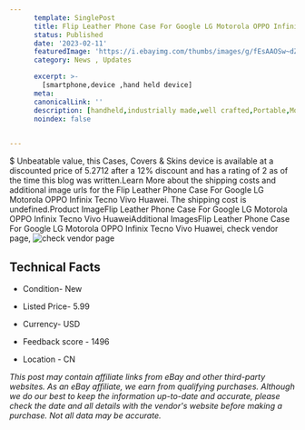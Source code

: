 ```yaml
---
      template: SinglePost
      title: Flip Leather Phone Case For Google LG Motorola OPPO Infinix Tecno Vivo Huawei
      status: Published
      date: '2023-02-11'
      featuredImage: 'https://i.ebayimg.com/thumbs/images/g/fEsAAOSw~dZhnFls/s-l225.jpg'
      category: News , Updates

      excerpt: >-
        [smartphone,device ,hand held device]
      meta:
      canonicalLink: ''
      description: [handheld,industrially made,well crafted,Portable,Mobile,Compact,Convenient,Lightweight,Maneuverable,Man-portable,Miniature,Carriable,Hand-held,Light,Holdable,Transportable,Mobile device,Pocket-sized,On-the-go,Wireless,Cordless,Compact size,Convenient size, smartphone,device ,hand held device]
      noindex: false

        
---
```

$
    Unbeatable value, this Cases, Covers & Skins device is available at a discounted price of 5.2712 after a 12% discount and has a rating of 2 as of the time this blog was written.Learn More about the shipping costs and additional image urls for the Flip Leather Phone Case For Google LG Motorola OPPO Infinix Tecno Vivo Huawei. The shipping cost is undefined.Product ImageFlip Leather Phone Case For Google LG Motorola OPPO Infinix Tecno Vivo HuaweiAdditional ImagesFlip Leather Phone Case For Google LG Motorola OPPO Infinix Tecno Vivo Huawei, check vendor page, ![check vendor page](https://origin-galleryplus.ebayimg.com/ws/web/325523861688_2_0_1/225x225.jpg,https://origin-galleryplus.ebayimg.com/ws/web/325523861688_3_0_1/225x225.jpg,https://origin-galleryplus.ebayimg.com/ws/web/325523861688_4_0_1/225x225.jpg,https://origin-galleryplus.ebayimg.com/ws/web/325523861688_5_0_1/225x225.jpg,https://origin-galleryplus.ebayimg.com/ws/web/325523861688_6_0_1/225x225.jpg,https://origin-galleryplus.ebayimg.com/ws/web/325523861688_7_0_1/225x225.jpg,https://origin-galleryplus.ebayimg.com/ws/web/325523861688_8_0_1/225x225.jpg,https://origin-galleryplus.ebayimg.com/ws/web/325523861688_9_0_1/225x225.jpg,https://origin-galleryplus.ebayimg.com/ws/web/325523861688_10_0_1/225x225.jpg,https://origin-galleryplus.ebayimg.com/ws/web/325523861688_11_0_1/225x225.jpg,https://origin-galleryplus.ebayimg.com/ws/web/325523861688_12_0_1/225x225.jpg)
    
    

 ## Technical Facts 



     
      

 - Condition- New 


      

 - Listed Price- 5.99 


      

 - Currency- USD 


      

 - Feedback score - 1496 


      

 - Location - CN 


      
      

 *_This post may contain affiliate links from eBay and other third-party websites. As an eBay affiliate, we earn from qualifying purchases. Although we do our best to keep the information up-to-date and accurate, please check the date and all details with the vendor's website before making a purchase. Not all data may be accurate._*



    
    
    
    
    